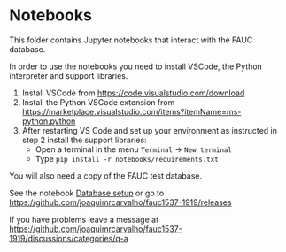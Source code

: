 # Notebooks

This folder contains Jupyter notebooks that interact with the FAUC database.

In order to use the notebooks you need to install VSCode, the Python interpreter and support libraries.

1. Install VSCode from https://code.visualstudio.com/download
2. Install the Python VSCode extension from  https://marketplace.visualstudio.com/items?itemName=ms-python.python
3. After restarting VS Code and set up your environment as instructed in step 2 install the support libraries:
    * Open a terminal in the  menu `Terminal` -> `New terminal`
    * Type ``pip install -r notebooks/requirements.txt``

You will also need a copy of the FAUC test database. 

See the notebook [Database setup](000-database-setup.ipynb)
or go to https://github.com/joaquimrcarvalho/fauc1537-1919/releases

If you have problems leave a message at https://github.com/joaquimrcarvalho/fauc1537-1919/discussions/categories/q-a

